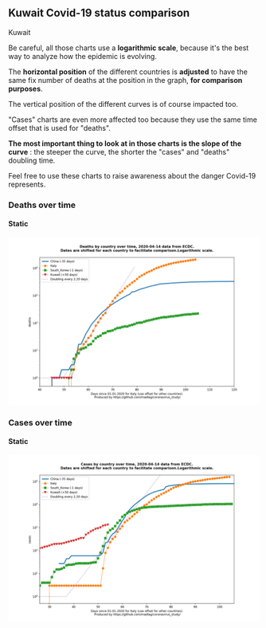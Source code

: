 ## Kuwait Covid-19 status comparison 

Kuwait



Be careful, all those charts use a **logarithmic scale**, because it's the best way to analyze how the epidemic is evolving.
 
The **horizontal position** of the different countries is **adjusted** to have the same fix number of deaths at the position in the graph, **for comparison purposes**.

The vertical position of the different curves is of course impacted too.

"Cases" charts are even more affected too because they use the same time offset that is used for "deaths".

**The most important thing to look at in those charts is the slope of the curve** : the steeper the curve, the shorter the "cases" and "deaths" doubling time.

Feel free to use these charts to raise awareness about the danger Covid-19 represents. 


 
### Deaths over time
 
#### Static
![Kuwait covid-19 deaths static chart](https://raw.githubusercontent.com/madlag/coronavirus_study/master/notebooks/graphs/2020-04-14/countries/Kuwait/2020-04-14_Kuwait_deaths.png "Kuwait covid-19 deaths static chart")   

 
### Cases over time
 
#### Static
![Kuwait covid-19 cases static chart](https://raw.githubusercontent.com/madlag/coronavirus_study/master/notebooks/graphs/2020-04-14/countries/Kuwait/2020-04-14_Kuwait_cases.png "Kuwait covid-19 cases static chart")   


